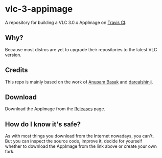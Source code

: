# vlc-3-appimage
A repository for building a VLC 3.0.x AppImage on [Travis CI](https://travis-ci.org/).

## Why?
Because most distros are yet to upgrade their repositories to the latest VLC version.

## Credits
This repo is mainly based on the work of [Anupam Basak](https://github.com/anupam-git/vlc-appimage) and [darealshinji](https://github.com/darealshinji/vlc-AppImage).

## Download
Download the AppImage from the [Releases](https://github.com/icflorescu/vlc-3-appimage/releases/) page.

## How do I know it's safe?
As with most things you download from the Internet nowadays, you can't. But you can inspect the source code, improve it, decide for yourself whether to download the AppImage from the link above or create your own fork.
